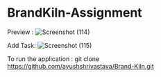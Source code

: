 ﻿# BrandKiln-Assignment

Preview :
![Screenshot (114)](https://github.com/user-attachments/assets/cdb383b5-6357-40f8-9a8b-327eb237a95e)

Add Task:
![Screenshot (115)](https://github.com/user-attachments/assets/23b80ff4-ff49-4965-ba6a-1926a6c6451a)

To run the application :
git clone https://github.com/ayushshrivastava/Brand-Kiln.git
